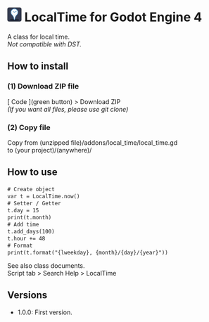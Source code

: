 # <img src="icon.png" width="32" alt="addon icon"> LocalTime for Godot Engine 4
A class for local time.  
*Not compatible with DST.*

## How to install

### (1) Download ZIP file
\[ Code \](green button) &gt; Download ZIP  
*(If you want all files, please use git clone)*

### (2) Copy file
Copy from (unzipped file)/addons/local_time/local_time.gd  
to (your project)/(anywhere)/

## How to use
```
# Create object
var t = LocalTime.now()
# Setter / Getter
t.day = 15
print(t.month)
# Add time
t.add_days(100)
t.hour += 48
# Format
print(t.format("{lweekday}, {month}/{day}/{year}"))
```
See also class documents.  
Script tab &gt; Search Help &gt; LocalTime

## Versions
- 1.0.0: First version.
